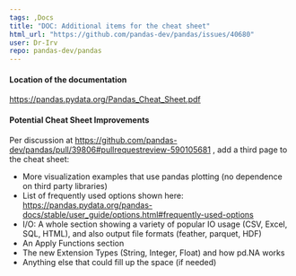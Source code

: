 ```yaml
---
tags: ,Docs
title: "DOC: Additional items for the cheat sheet"
html_url: "https://github.com/pandas-dev/pandas/issues/40680"
user: Dr-Irv
repo: pandas-dev/pandas
---
```


#### Location of the documentation

https://pandas.pydata.org/Pandas_Cheat_Sheet.pdf

#### Potential Cheat Sheet Improvements

Per discussion at https://github.com/pandas-dev/pandas/pull/39806#pullrequestreview-590105681 , add a third page to the cheat sheet:

- More visualization examples that use pandas plotting (no dependence on third party libraries)
- List of frequently used options shown here: https://pandas.pydata.org/pandas-docs/stable/user_guide/options.html#frequently-used-options
- I/O: A whole section showing a variety of popular IO usage (CSV, Excel, SQL, HTML), and also output file formats (feather, parquet, HDF)
- An Apply Functions section 
- The new Extension Types (String, Integer, Float) and how pd.NA works
- Anything else that could fill up the space (if needed)


